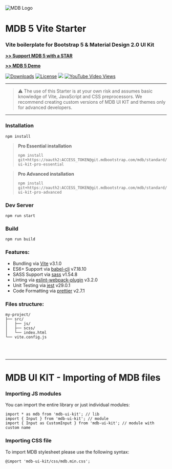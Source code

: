 ![MDB Logo](https://mdbootstrap.com/img/Marketing/general/logo/medium/mdb-r.png)

# MDB 5 Vite Starter

### Vite boilerplate for Bootstrap 5 & Material Design 2.0 UI Kit

**[>> Support MDB 5 with a STAR](https://github.com/mdbootstrap/mdb-ui-kit/)**

**[>> MDB 5 Demo](https://mdbootstrap.com/docs/standard/#demo)**

<a href="https://npmcharts.com/compare/mdbootstrap?minimal=true"> <img src="https://img.shields.io/npm/dm/mdbootstrap.svg?label=MDB%20Downloads" alt="Downloads"></a>
<a href="https://github.com/mdbootstrap/bootstrap-material-design/blob/master/License.pdf"><img src="https://img.shields.io/badge/license-MIT-green.svg" alt="License"></a>
<a href="https://twitter.com/intent/tweet/?text=Thanks+@mdbootstrap+for+creating+amazing+and+free+Material+Design+for+Bootstrap+4+UI+KIT%20https://mdbootstrap.com/docs/jquery/&hashtags=javascript,code,webdesign,bootstrap"><img src="https://img.shields.io/twitter/url/http/shields.io.svg?style=social&label=Let%20us%20know%20you%20were%20here%21&"></a>
<a href="https://www.youtube.com/watch?v=c9B4TPnak1A&t=6s"><img alt="YouTube Video Views" src="https://img.shields.io/youtube/views/c9B4TPnak1A?label=Bootstrap%205%20Tutorial%20Views&style=social"></a>

___

> :warning: The use of this Starter is at your own risk and assumes basic knowledge of Vite, JavaScript and CSS preprocessors. We recommend creating custom versions of MDB UI KIT and themes only for advanced developers.

___

### Installation
```
npm install
```

> **Pro Essential installation**
> ```
> npm install git+https://oauth2:ACCESS_TOKEN@git.mdbootstrap.com/mdb/standard/mdb-ui-kit-pro-essential
> ```

> **Pro Advanced installation**
> ```
> npm install git+https://oauth2:ACCESS_TOKEN@git.mdbootstrap.com/mdb/standard/mdb-ui-kit-pro-advanced
> ```

### Dev Server
```
npm run start
```

### Build
```
npm run build
```


### Features:

* Bundling via [Vite](https://github.com/vitejs/vite) v3.1.0
* ES6+ Support via [babel-cli](https://github.com/babel/babel) v7.18.10
* SASS Support via [sass](https://github.com/sass/dart-sass) v1.54.8
* Linting via [eslint-webpack-plugin](https://github.com/webpack-contrib/eslint-webpack-plugin) v3.2.0
* Unit Testing via [jest](https://github.com/facebook/jest) v29.0.1
* Code Formatting via [prettier](https://github.com/prettier/prettier) v2.7.1

### Files structure:

```
my-project/
├── src/
│   ├── js/
│   ├── scss/
│   └── index.html
└── vite.config.js
```
<br><br>

___

# MDB UI KIT - Importing of MDB files

### Importing JS modules
You can import the entire library or just individual modules:
```
import * as mdb from 'mdb-ui-kit'; // lib
import { Input } from 'mdb-ui-kit'; // module
import { Input as CustomInput } from 'mdb-ui-kit'; // module with custom name
```

### Importing CSS file
To import MDB stylesheet please use the following syntax:
```
@import 'mdb-ui-kit/css/mdb.min.css';
```
